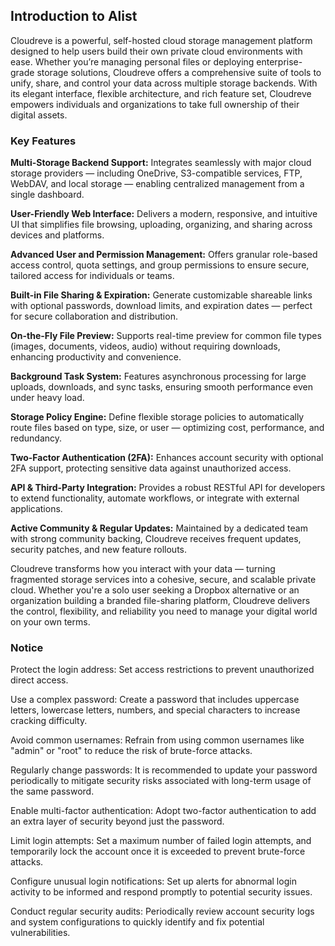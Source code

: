 ## Introduction to Alist

Cloudreve is a powerful, self-hosted cloud storage management platform designed to help users build their own private cloud environments with ease. Whether you’re managing personal files or deploying enterprise-grade storage solutions, Cloudreve offers a comprehensive suite of tools to unify, share, and control your data across multiple storage backends. With its elegant interface, flexible architecture, and rich feature set, Cloudreve empowers individuals and organizations to take full ownership of their digital assets.

### Key Features

**Multi-Storage Backend Support:** Integrates seamlessly with major cloud storage providers — including OneDrive, S3-compatible services, FTP, WebDAV, and local storage — enabling centralized management from a single dashboard.

**User-Friendly Web Interface:** Delivers a modern, responsive, and intuitive UI that simplifies file browsing, uploading, organizing, and sharing across devices and platforms.

**Advanced User and Permission Management:** Offers granular role-based access control, quota settings, and group permissions to ensure secure, tailored access for individuals or teams.

**Built-in File Sharing & Expiration:** Generate customizable shareable links with optional passwords, download limits, and expiration dates — perfect for secure collaboration and distribution.

**On-the-Fly File Preview:** Supports real-time preview for common file types (images, documents, videos, audio) without requiring downloads, enhancing productivity and convenience.

**Background Task System:** Features asynchronous processing for large uploads, downloads, and sync tasks, ensuring smooth performance even under heavy load.

**Storage Policy Engine:** Define flexible storage policies to automatically route files based on type, size, or user — optimizing cost, performance, and redundancy.

**Two-Factor Authentication (2FA):** Enhances account security with optional 2FA support, protecting sensitive data against unauthorized access.

**API & Third-Party Integration:** Provides a robust RESTful API for developers to extend functionality, automate workflows, or integrate with external applications.

**Active Community & Regular Updates:** Maintained by a dedicated team with strong community backing, Cloudreve receives frequent updates, security patches, and new feature rollouts.

Cloudreve transforms how you interact with your data — turning fragmented storage services into a cohesive, secure, and scalable private cloud. Whether you're a solo user seeking a Dropbox alternative or an organization building a branded file-sharing platform, Cloudreve delivers the control, flexibility, and reliability you need to manage your digital world on your own terms.

### Notice

Protect the login address: Set access restrictions to prevent unauthorized direct access.
    
Use a complex password: Create a password that includes uppercase letters, lowercase letters, numbers, and special characters to increase cracking difficulty.
    
Avoid common usernames: Refrain from using common usernames like "admin" or "root" to reduce the risk of brute-force attacks.
    
Regularly change passwords: It is recommended to update your password periodically to mitigate security risks associated with long-term usage of the same password.
    
Enable multi-factor authentication: Adopt two-factor authentication to add an extra layer of security beyond just the password.
    
Limit login attempts: Set a maximum number of failed login attempts, and temporarily lock the account once it is exceeded to prevent brute-force attacks.
    
Configure unusual login notifications: Set up alerts for abnormal login activity to be informed and respond promptly to potential security issues.
    
Conduct regular security audits: Periodically review account security logs and system configurations to quickly identify and fix potential vulnerabilities.
